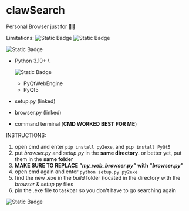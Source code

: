# clawSearch
Personal Browser just for 🫵🏻

Limitations:
![Static Badge](https://img.shields.io/badge/Platforms-Windows%20tested%20only%2C%20sorry.%20Might%20work%20on%20mac%3F-red)
![Static Badge](https://img.shields.io/badge/Language-English%20only%2C%20sorry-green)

![Static Badge](https://img.shields.io/badge/Must%20Have%2FDo%3A-orange)
- Python 3.10+ \
  
  ![Static Badge](https://img.shields.io/badge/Plugins:-maroon)
  - PyQtWebEngine
  - PyQt5
- setup.py (linked)
- browser.py (linked)
- command terminal (**CMD WORKED BEST FOR ME**)
  
INSTRUCTIONS:

1. open cmd and enter ```pip install py2exe```, and ```pip install PyQt5```
2. put *browser.py* and *setup.py* in the **same directory**. or better yet, put them in the **same folder**
3. **MAKE SURE TO REPLACE *"my_web_browser.py"* with "*browser.py*"**
4. open cmd again and enter ```python setup.py py2exe```
5. find the new .exe in the *build* folder (located in the directory with the *browser* & *setup* py files
6. pin the .exe file to taskbar so you don't have to go searching again

![Static Badge](https://img.shields.io/badge/enjoy!%20have%20fun!-teal)
